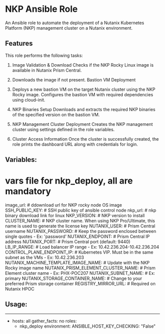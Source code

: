 NKP Ansible Role
================

An Ansible role to automate the deployment of a Nutanix Kubernetes Platform (NKP) management cluster on a Nutanix environment.


Features
--------
This role performs the following tasks:

1. Image Validation & Download
   Checks if the NKP Rocky Linux image is available in Nutanix Prism Central.

2. Downloads the image if not present.
   Bastion VM Deployment

3. Deploys a new bastion VM on the target Nutanix cluster using the NKP Rocky image.
   Configures the bastion VM with required dependencies using cloud-init.

4. NKP Binaries Setup
   Downloads and extracts the required NKP binaries of the specified version on the bastion VM.

5. NKP Management Cluster Deployment
   Creates the NKP management cluster using settings defined in the role variables.

6. Cluster Access Information
   Once the cluster is successfully created, the role prints the dashboard URL along with credentials for login.


Variables:
----------
# vars file for nkp_deploy, all are mandatory
image_url:                                        # ddownload url for NKP rocky node OS image
SSH_PUBLIC_KEY:                                   # SSH public key of ansible control node
nkp_url:                                          # nkp binary download link for linux
NKP_VERSION:                                      # NKP version to install
CLUSTER_NAME:                                     # NKP cluster name. When using NKP Pro/Ultimate, this name is used to generate the license key
NUTANIX_USER:                                     # Prism Central username
NUTANIX_PASSWORD:                                 # Keep the password enclosed between single quotes - Ex: 'password'
NUTANIX_ENDPOINT:                                 # Prism Central IP address
NUTANIX_PORT:                                     # Prism Central port (default: 9440)
LB_IP_RANGE:                                      # Load balancer IP range - Ex: 10.42.236.204-10.42.236.204
CONTROL_PLANE_ENDPOINT_IP:                        # Kubernetes VIP. Must be in the same subnet as the VMs - Ex: 10.42.236.203
NUTANIX_MACHINE_TEMPLATE_IMAGE_NAME:              # Update with the NKP Rocky image name
NUTANIX_PRISM_ELEMENT_CLUSTER_NAME:               # Prism Element cluster name - Ex: PHX-POC207
NUTANIX_SUBNET_NAME:                              # Ex: primary
NUTANIX_STORAGE_CONTAINER_NAME:                   # Change to your preferred Prism storage container
REGISTRY_MIRROR_URL:                              # Required on Nutanix HPOC


Usage:
------
---
- hosts: all
  gather_facts: no
  roles:
    - nkp_deploy
  environment:
    ANSIBLE_HOST_KEY_CHECKING: "False"



